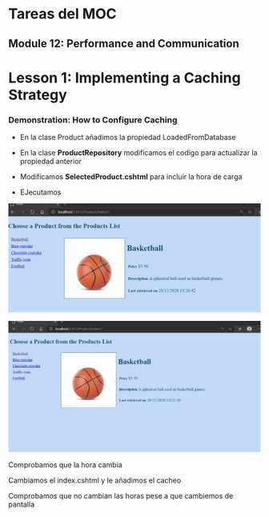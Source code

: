 # Tareas del MOC

## Module 12: Performance and Communication

# Lesson 1: Implementing a Caching Strategy 

### Demonstration: How to Configure Caching

- En la clase Product añadimos la propiedad LoadedFromDatabase

- En la clase **ProductRepository** modificamos el codigo  para actualizar la propiedad anterior

- Modificamos **SelectedProduct.cshtml** para incluir la hora de carga

- EJecutamos

  

![](./img/Captura1.jpg)

![](./img/Captura2.jpg)

Comprobamos que la hora cambia

Cambiamos el index.cshtml y le añadimos el cacheo

Comprobamos que no cambian las horas pese a que cambiemos de pantalla



